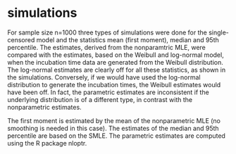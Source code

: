 # simulations

For sample size n=1000 three types of simulations were done for the single-censored model and the statistics mean (first moment), median and 95th percentile. The estimates, derived from the nonparamtric MLE, were compared with the estimates, based on the Weibull and log-normal model, when the incubation time data are generated from the Weibull distribution. The log-normal estimates are clearly off for all these statistics, as shown in the simulations. Conversely, if we would have used the log-normal distribution to generate the incubation times, the Weibull estimates would have been off. In fact, the parametric estimates are inconsistent if the underlying distribution is of a different type, in contrast with the nonparametric estimates.

The first moment is estimated by the mean of the nonparametric MLE (no smoothing is needed in this case). The estimates of the median and 95th percentile are based on the SMLE. The parametric estimates are computed using the R package nloptr.


